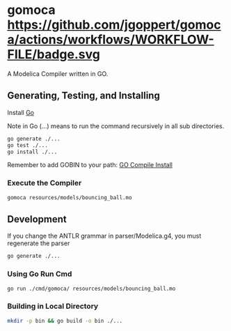 # gomoca https://github.com/jgoppert/gomoca/actions/workflows/WORKFLOW-FILE/badge.svg

A Modelica Compiler written in GO.

## Generating, Testing, and Installing

Install [Go](https://go.dev/doc/install)

Note in Go (...) means to run the command recursively in all sub directories.

```bash
go generate ./...
go test ./...
go install ./...
```

Remember to add GOBIN to your path: [GO Compile Install](https://go.dev/doc/tutorial/compile-install)

### Execute the Compiler

```bash
gomoca resources/models/bouncing_ball.mo
```

## Development

If you change the ANTLR grammar in parser/Modelica.g4, you must regenerate the parser
```bash
go generate ./...

```

### Using Go Run Cmd
```bash
go run ./cmd/gomoca/ resources/models/bouncing_ball.mo 
```

### Building in Local Directory
```bash
mkdir -p bin && go build -o bin ./...
```


